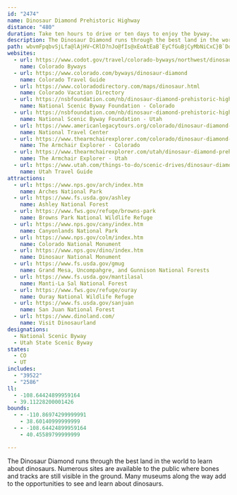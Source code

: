 ```yaml
---
id: "2474"
name: Dinosaur Diamond Prehistoric Highway
distance: "480"
duration: Take ten hours to drive or ten days to enjoy the byway.
description: The Dinosaur Diamond runs through the best land in the world to learn about dinosaurs. Numerous sites are available to the public where bones and tracks are still visible in the ground. Many museums along the way add to the opportunities to see and learn about dinosaurs.
path: wbvmFpqbvSjLfa@lAjHV~CRlD?nJo@fIs@xEoAtEaB`EyCfGuBjCyMbNiCxC}B`DqBpD}AfDyJ|[eCtH}AfEsB`FiDxG}C`FsD`FuJrKkOvLsA|@sCdCcClCiAlBsCzFsXtq@oeAvgCgFbNuS`g@_HdQaHbPyC|H}E`S{AbIcGnb@kBtLsEl]uLfy@gErf@}Gd{@iCbSwDhSmC`LqBzGeGvP}FrM}D`IaHbLiIxKsNnQeAjB{DtIgBnF{@xDeAfHc@fFq@xMWnDm@pCk@tDSpBQ~CKl@_CUkASkBWgBOo`AM_[^uCE{KFyIMuoA?w\La}AAsjBOikAa@aKPgBMyCTg{@lKy^zEuBb@yc@~SsDrBmCpBuPdO}CxAqBp@{AXiCRaC?sBSoE_AcaAqVoH_BkKsAaJEoDPs^dCchA|G}\pBqD?eQaCqiE{n@qF_@y]hAakB`IcCMkCs@uFkCaK{FmCgAiBSsA@iBXeA^kGrE_TfPwCzAoBf@gBJiKgAmFgAsKeDeB_Ai@g@i@w@cAyCYyCHmDd@iHFgBIeDw@_FeA}CwIsQ_LoTeTsa@_HgL{AmBy@m@sBe@gGDoC_@uFqAaJmEkCiCiA_Cm@sC_@kGWoK[aDeAqCs@}@s@y@wE_EsD_CsMqEkBa@}T?ee@sEcFs@iI_B{BYgU{@mIHwCGqDe@o\iIqHe@oPmEsA_AwCeEkBuBcAy@{FeD_Au@aCmCmOsKsAyAyAmB_McS{BeDcC{BqF}DiAcAsDqE}AkCuNaZwJmM}B_CcDeCcBgC_B{AsC_BeGsCiFeGmAaAkCgAwC_@aCFuAVwHfCmGxAmBjAiC|BcCnC{MxQ}D~GwJvNaGpJwPxUqArD}@dByAnBwExEyC~BsAl@mIxCeKrCk@^yAxBmArDmBpEcBnBk[nRkC`CaHrHwIfI}DxCgThMcCfAeAVmBz@y@p@_HbJ{FbFs@r@SPiH`HmAjAkDtDaB~CgFdKKTs@zA_AxAeA~@qEfCsAvAmGtFiBjAmClAoC~@qAZiCR{FH{Bl@oK~EsBt@oCh@aG`Cy@JeACgEg@kBC_JrBuIH_C]wHyCyGuDuGmBoASqA@k@PgE~BcC`AsCp@sBx@wHnDyCvBmEbCyNjHmGlFiDlFo@j@y@LuGLcDEmEp@q@@gDaBeBmAq@y@_AW{@Gk@Pk@`AOr@E~@TlDr@pBrBbCFXA\cAjC_Ah@gBhB{ALy@f@o@`Dc@rAYj@iAjAuAfBc@LyA?_@J_AXgAp@cCj@e@ZOXIb@?bBMj@WRmBr@sCvB{@FgASkBEkBd@_BdAYl@U~@Ix@?~AJnCf@jBdAxB?zCGv@GzBN~BxBxFrAfCbAdAxAx@rB@d@JRv@i@j@y@^qCt@oB~Be@Po@OeBs@qBoBc@W[ASLEx@Hp@`@h@pDfD`DbCVd@@f@K^[Jo@QwCkBqIiDmHqBuBy@aDgBgFyC}AkBuDoDcB}By@oC}@gFKqA?eCZwGlCeOb@oBX}@h@aAxCaEhCwCRc@?q@iByE}@oCoAaIMsD[kBoAyD]q@qB{Am@YmASmEYkB_@eFd@e@EmAKqBy@q@w@e@eAS{@SmB?gE[_C[g@]CsAjAyAt@yAh@iAFeAQyCiCqEmByAoA_@{AImAIyLO{A_@qAE_AZaGKa@SKi@KmAR{@b@iA~@_B`AmEpA}@fAYrBU~@i@r@iAd@}E`AmCXuAG_E_BaC[gAe@aAEsB^y@QgC{BgF}A_@?kCxA]D[MgA_Ay@qBY[e@MgBIoEaAmA]e@g@YaAYqBIaC_@_AeAqAwCuEuBm@aEKcFsBgHy@gE_BoC?}DRsOsAu@Vo@l@mBxCu@x@wDzAsBj@q@GoHiB_Aa@m@kAaBaBaBs@{Bm@aJD}JeAyHZ}BGcF]{K[iMq@kADsBr@cAh@kIvGiBhAoB|@sBb@{TxBc_@`FsCFkJIsQoAiDE}A\cBr@}KtGgGvBaHx@}hAxG}LNmS~@qZpCa]hGsQj@yEEaNoDsLqA_T_AwCG}ELwYjEoOnEiBFiUmH}P}E_Dq@eb@{DsBeAsCyDuBkBiJuFwKmHwEsCyDeBmOmFgR}EgBSaC?cHZmBPqPhDwBAiAYiAe@sByBe@s@sCgGiAeByAaBiPaKcSsLaHaDwSoIaR_EeAa@mBkAyLiKaRsM}CmAsDy@g[mEyMgA{JoBiHo@wA]cHcE_QqCyCyA_LaKkH{FqL{GcBs@gCq@yYeGqEg@oC?sV~AyAGsBi@mBiAaM{JkDwDeBgCsUq_@_OkUyBwCuM{LkJiJu\oRy^iRoCyBmJ{KmFsDgSoLqMgG{GwBiF{@kGa@_CFykAnOgf@p@qNe@gFYaPf@gMGoBRmGlBgHlCyQdIkNhH}@Xo@FcEHoM}BeBOiBCcAJiBd@aCjA{NjLeI`HcDrB}IdEcBj@eB^sCLkLd@iAGwC_AcIkEgBe@}CO{AL_JtAiCj@mDvAmElCsg@dLgJpC}BfAsBn@iW|E{JpDiEbCqBdB_LhMmo@hy@__@z^_CnBuAx@uAj@wLxC{MfE_IzDyYnP_SfKsC~@gBPyD?eFc@_DG{Jq@sDG_BFe_@xF}FpA}@`@oD`CsDjBaMlEwBd@kIlAmDdAuAl@iAv@qFbFsBjA{@LiABkDIsD[eBDcCf@{MpEeHbB{AJeFFk^M_BYiRyIwCaBiDuDwF_HaHyGsLqJeDeCiBeAeNuFy@e@mK_EkDmBqAg@kCe@eFWeFAkLc@iDa@qDMkBCiAP_AX}@d@qFtDkCr@wBAmD[cDi@sDMwGPcR`E}VrEiE_@oeAoRaF?{JzCoCh@iAH{BO_AYsMeJgDgAyCSgBRgBj@{BrAuq@re@}CtAyEbAwFb@g{@VqGRj@lFVrF?tk@NxsBC`G[`Hy@rCwD~HyP~YoVvc@gGnOuJrYgGfQoBhHk@dFAlG|Dj{@HzGUxFwVzyAgGfd@qGrZcDfJsIzKy@~AwBxFmBrHKvPOrEm@hGaMzx@uArFsArByBrBeLnJyCvBeGnD}HrDiR~HyBfByArB}@dCOn@iOzz@oClKcGpS_Mdd@aIrXeAxCeJvVa\l{@sCfJuDbOuJf`@sNrr@[lEItCBrLGlAK`As@~C}FxKuN|VgFtFaQnMyBlBiAjAgCnE}BxG_P`s@iBhGqZxq@kHhO_C`GoBjDsB`CiBdB_CzAcCdAiYrC{Cl@mCxAgD~BwFxFoDnC}Bb@mGk@iDm@uFY{P`@qLQkI}BaDwAcYcOmDsAiMgDiY_HmCaAiBy@_Aq@}AwAgKqLiC_BoLmFiCs@wBWiBByALcCf@q^lQ}EdAkJh@mGv@gD`AoJfEeXxKmAx@aD~CqAfByBtDiCpDmBrB}AfA}G~B_GdBmHtBo@RsDdAmC|@aCh@qAZuHxBIBA?iCr@]HK@YDQBK?OB[AaEm@qGkAsGiAoAWSEyA]{ArG{JpXkA|BcAxA}CnDmBjBiErGcBzC_Q|[kJvUo@lAoO|Tsd@rr@wJtNce@~r@qLnQ{FxJqBxEgAlCwBxG{A`GsA|Gi@lDy@dIe@~Gk[tgHcEreAeJjeBcEtr@uKhfAmJrz@cAbHyAzIoArGyBzJsKh`@mJr[_Phn@qKh`@cT|x@aJp_@}B|IsCnJwFnO}Xfn@eAfC}C|KsChMiQdzAmEh`@sA`KiBtLiB`JaBhHoCzJuBjHeKfZ_A~Bid@xpAmDnKyCnHkBdEsFzKsFfJc_@zl@kHbKeF~F_}Aj`B{YjZmVzWmCdDeAbBu@vAkBzF_A`Fe@zFi@v]W~e@?~f@`BbfENlbAMdHe@nJ_AnIsAlIo@rCsChKkcAr|CawBpuGiLl^qGtQcFnPsh@h_BcBfF}@rBsAfCqA~AgA~@iElBwBVc~A`AihAd@sEX{GlAiDjAcD~AsBnAmCjByCrCmAxAqPjVmNhT{@~As@xBUdAO~BCtAbAttDNvAbAlFdA~CbChEhv@xgAbEpGzV`^vj@by@hE~ErDnDlYlVzCzBhEjBbBf@xEdAra@`HxD`AvFjBjJ~Exq@ff@dBz@xCnAvDhAlB^fM|A|TfBlF~@bDx@fEtA|E|BfE`CvGrEfpAb~@fHnFnb@hYbj@v\`InDtH|A|LfAfQtBdBj@bBx@~@j@`DtChShWtDrDbDxBzAv@rE~AfJ|DlJjD`ThIhEpChAjA|ArBnAzBl@dBxAbGt@dEnrAffIx@fEdB`GdAxCfAdCxAnCrClEbi@bv@lBxD~@rCn@fD\~CN~C?fDuLv`CS~FKbL@~Gb@pLt@pLbCrRjEzShd@xtBxBpMhBlNr@|GjIfbAjCx\pFv_B\hNJnMDnz@?|v@Onz@?pVLrlAN`e@OhgBJto@?bzA_@xfB?l[y@neC?vtBb@xtENrANVt@X`i@GnBRhA`@tA|BpAnD~ArF|Tlp@r~B`uFdgAprChAhCrAdCxArBpC~CfE`DrGrCbDr@lCX|FJ~UDjk@MhgA?f_AOj}@b@xi@MvBRbB^|ErBpHrFdEfEpB`CxBzDhB~D|AdE`p@pdCxhB|tHbEhM~Lf\tB~Gxd@lmBlCzLr@`G`SjkEvAd_@`IvrCHlFIjFY~F_@vDkAzHoTpnAeGpc@aDjXeBtLkLjm@{Hxb@{`@hvBcBlNi@vHSxOHfHj@hMpAfRH|COpKuMr{AqBbXQfPHhITpEdAhMh^plCnAvGhB~Gn^xkAv@rDf@|ENrHIjD_A`IqLnf@aClKcApGG`BDzi@rTBzDT`AVb@Zn@r@^v@dBlG`AnEdAfDbDdFn@pA|ChK`B~C`AlAr@r@nBrA`ZzPjHdFzCnClUnX`G`GhAt@xDjBhMxDlB~@z@l@pBrBdEzGrBdC|@r@jAp@pF~Bh@`@rBdC|@`Bnb@p`AjCxGnHhOdBjCvBlBrGbDhAdAbAxAbAxBhAjBhA~@hBdAxGvBvDbCdD~CzCzDpJjNjCdC`CjB|BpAnCfAvBrA|A`BtA~BbAlCd@`CXdD?`Nb@fD^fBt@pB~Rb[|AfDx@nCxA`IfBpGn@rAh@~@`HbJ|I`OrBfErD`JrAdCtBhDvBjC|BzBfQrOhD`Ez@rAnCxFpEhLnAjCtAdCzCbEnCrCfB~AnCjBvC`B|X`M~AdAfEtDxAxBdBxCf@jAxA|ErHpa@d@jBf@`B~@lBr@rAn@x@hCbCx@f@|ClAxAVn@Jn[^`C`@bAZ|@h@~BrBdHbLnCxDp]dZvChAtCr@nNxAjFfAbCdAjMrG~@n@pDjD|CzD~CxFhA~BtAlEhJ``@z@pCl@xAb@x@zAlBrCnBx@\tB^zB@jUg@tBF~Cp@~@XvDrB|BjBtElGbU~^`BfDlF|M~AbDvBzD|J|OfDlE|J~KvCrCrCrC`F|DpE|CnMfGxJbF`At@bCzBzCfDlf@xn@bDvEbDdGnd@x}@rB|B~@r@`KtFxAdAfAjAhCfEx@jBxAlEd@fAhOpTrB~Ej@zB`FtWxA`FbBdDhAfBpMfNrA~A|@|A~@jCn@xBdAlHn@lClB~EjCtEtAxDxB|Ih@vAjL|W~AxBvArAtDlBbAXbGd@jC\~Bx@bB`B|BxCtArC|EhLTx@zHdf@bBtFbApBhAtAzAvA`BhAhBp@jMrDpBx@tCdBrBnBxAdBbDdG|AbEpKn\rBxErBbErCrEbDxEvGlHfZ|YpGfHxXdYlIzHnIxInSvRxNhOvUvUz@bA|HtKtZdd@nBfCfClBrBdA`KxCrBdA~@l@bC~BjQ~YjH`JhGrFjBfC~ApDj@tBvBrJbBtF|H`NlBtD~Qba@vBnF~DtIr@|BbBrG|Fle@n@xDfFbLh@~Ah@`Cz@xMvCjUJxCOzE[jCw@nDQvBb@nNPhTNxAh@xBxC`Hr@`CJx@FzEc@jFB~ANzAd@xAhOl^hBvCz@r@r@^n@P|A?bB]xCmBbBy@n@K~AGzEp@zACtFy@x@AdAR|Az@vCdEdA~@hAXbBFt@K~@a@bAkAlCiEh@k@~@m@rBE`Hj@dC^b@ThCxCdHnInBjAvHlAn@VbBfAl@bAZ|@T~AHvAAr@Y`BYpAgDnJo@~B_@tB?jB^fD~@pCfAxA~VpKlAPhBJ|I]fIGxId@bH`An@d@\l@T|A]lCaAdCOl@Gz@F~@Nr@^p@n@^t@L|E_@jAa@fAy@vCqC~@g@dAQfCh@hCt@|AX|@DlF_AvJgCxB_@`AEjCLnATbGtBzALxCEzANpBl@dC`@zE?lBPlHrAxC~@vCrB~AdBrBxD~@fDrCpOhCpJl@bDfA~Kz@xCtA`CjZh[rC|BbAj@lCx@~C^bHVbCn@fCdBnL~LbCzApBx@bCd@dDJxC]|Bq@zAu@jn@k`@|BaAnt@uQxBYvD@lDdA`HlDnHfE~\zQfCfArDp@lCQnD_@dJuAvHyBt@Er@Pp@l@\hABn@OtHXlBn@zAxDxFr@fB^pBt@nJb@vBr@tBn@|@h@X~APt@WlAgAdBeCr@q@hAe@xBM|B^hB|@pCnBfClCbAr@zAh@rHt@l@\rEnD|Ad@~@?nAa@n@e@lCsDx@m@h@QnAXj@d@b@rAfAhR^`DhArEbBjDn@~@xArAzK`IjOnObA^xC?bAd@`@`@\r@h@lCTj@fKvNxHxG`L~ItArAp@lAnAlFp@fB`ArAfEpEbB`CbDnKp@dFp@fC`CxFhBtDzGzIdDdDtEfDzKhGzCrC`@bA^xATfCb@pCTh@dA|AbAr@|Ct@r@h@dAnA`ElFlD|BnAL|@Z~AnArBtB`BxCpAlGh@~Ah@x@rHbEnB~AxAjBjBlC|FrKbF|MbBdDzN`Q~B`CpBfAfCf@vA|@v@`Bx@jC~AzDdCjFvEtEbBfCx@vBlChLb@lAh@p@~BfAx@j@n@~@Tt@V|B?r@Ix@s@nBe@t@gIbI~AhOPv@X^fA`@lARhE\nAQdBg@zBkCrDiDp@]~Bm@l@ElADrBd@rAr@`OdN|CxBfBp@~ADrAEhAQbCu@pH_Dp@MlC?x@NbDjAdLrFlBp@xB^lCDpD]pRyC`JgAzPmCfDy@`EsBhBsArBsBbCeD~AaDrAsEvFgWl@mBf@aAxAmCjBkBnD_BvEcAt@LvHEhEXlGrA`EzApDjBvNfIrAjAbCfAvCdArG`B|IjAzJ^|B?f_CuGhc@c@rLu@rJwApBWpCGlBJJKlADrDj@lW`JbDt@lDj@xCRzGHrG]tI{AfGyBhEqBbi@q]vD{CxBqCbCuEx@sBlAyEd@mCt@aIb@cOJgQRaDx@gGlA{ExAmDbB_DnF_Gho@{d@vJ_Iv\}VtBaApPmM`QcMjDkD~B{CrBmEHe@xAmEzJ_\~A_GxAkEbEeN|@qEr@wGd@qGHuFGyGW{Fi@oGoH{[WaBy@gKDmCNqAZ_Bp@{At@kAxCoBpCo@zO}Ab@DxB_@~IcDdBa@bYeKzEaChG{DvFmEpJoKby@koAtMwSvFgIfp@kcApEiH~Te]x@_B|@gCfCsLnCqPVmG@sRS}wACcxAUo~Bk@oFy@cDeLs_@ySap@yBmJ{Hcr@OuBBkIVgDzEcWrBiJ^wAlDiJhAuDzAgIf@wFJiKU_bAB}Wn@mPx@iKhA{JjAgHlC}LzByHzmBgaGhMk_@tgA}gDtHsTrDyInCoFrEwHzCiEpKuLlzC_hCjGeGve@mk@jjBu{BdLqNx_A}iAd~AsmBrSyUtLoM~QgRtWqVf_@w[lwD}~CfG{ExRmPdKgIbg@ab@l`Aiw@t|@ut@fFkE~TwNpFsCfLgFdJeD~LmDp\}If[gJpJiCniBmh@rZiIdF{Ans@sVjNcElSgFxj@mMh`@uJfcBef@p[yI|Cs@xEi@hI]fGGz{D]j~HmBbjAEfFMdq@yCrQgAhRc@rGBxFRvWpCfDR|AFpEK~Ca@nCm@nHwCda@wWxG{DzNaHnPsF~o@iNrAc@pm@cMrjA}V`fIgsApIyBzImClImDfLaGdHuEvEiDhCwBlF_F~HkIrnBeaCbFaHtCkE`FuI`EgIrCiGva@icAzk@quAbCyFxMeXN}@vG}Nn@sCNgB~Cqa@HeDEoC_AmLiCuRaBiKo[{vCwCcVi@{Be@cDg@uBiDiN_A_GiBmAqCmCiC_D_BeCwBoEo@gCq@yEQ}BOqm@HmSIwTBuMMcu@HaMx@cTb@iHxAmO|@eHhC_RhAyG|M_}@pAwEx@uBz@qAs@gB?qAxAkOf@yKPiLLme@H{MT{DZeCpAgGdBeHvBuKz]irBxBmKlBoH~@qC|C{EfHkG`KgI~AaBpDoFxAaDlOed@dDmKjy@kcCdCaFrFyIf`Aw`BtHcN~CyG|Qqa@nSye@zKeY|HoTbOgc@zBmIbRky@bBeIfHoa@lRkjAnAuOnNusB~Ccs@|@}XDw@N[XUn@I_@yGEsFm@uRsoAskOy@uHiAyH}@_GiCeM{W}gAq@eDm@qDm@qE{@iJUkDyBcOmAkHo@}FbG_AfDW~qCaGdNa@vz@eBtJ_@`dAmBlfAeCxOs@jMsAdMkBvI_BjLuCtOgFzQgH|a@cOlTyIlIyD~MaHnNoI~e@q\rmBsqAxfBimAxx@_j@rX}QlPgJxHeD|cAka@`yBey@lTaFz~@{R|FaBbFeBvImEvVsPna@mYpIgIh`@wd@bEcFxCaExC_Fx_@cv@|ByDbCmDnAyAxDgDvE_DnEmBrCy@~xCgp@dNaDnIyC|FwCfGiE`OaJxd@_[hNkHxEsBvFuCxgA_i@xWgNjGoDR]bFcDhCyAxb@_U`GgDbHcFz[oWnDgDpEgFpEsGxu@slAzGcMtFmLb@e@|BgGhTio@~Ngb@|CmK^sCDyEIkBUaBm@yByEgOs@mE[{DIoGd@aGh@eDv@{C`@qAlCyEvi@ws@lDqF~AiDbAeEn@mFXsE@uBIkDsG}{@WiIMiQHmCNkAxAkExAsBlFoF~P{OsCuBy@eAk@kA]yAc@iEH_GNwBb@aD|@gE~AgGdAmFr@sHBuBKaJUsBiAyC_EsIeFoH{@y@oAs@}@WyDKk^McBS}Ae@uB_CiA_Cc@{AOaC@eDl@eDdBiDpBeCvOgTvEgIv@gD~@oF^eEB_Cc@kOcAsEcBeGiGqP}AyEoBoCqAiAgIsFsD}DyB}DyCcH}BqE{McU{FwKsWal@gJmUyDcKi@kBcBoKw@gDmGmQsCwJuAmDmAwBk@gB}BwPUyCO_FMgAu@eFsDe\m@{CiAqCuLcUsDuH_ByBwYuTwCmBqAg@wAW_Mg@mEF_D|@sBlA}BxB{MdSoAnCo@|DKvCJxClExZzAzFbAvCxEnKtFhNxBrEt@xCfA`IdArFTfEUdByCnKw@xBeCnDgApA{@r@cDf@}AAyFx@sAMeLnA[?wAu@_CmB}EkBqI_CwDmDgB_@mBsA_IuHcK}DeDaAeAQaCPgAGaCy@mGw@cBu@yA]}DG_BOu@D]EiAs@o@Mm@?eB`@c@?i@M_@UiB}B_JqSiEsMsCuG_A_ByCuCsByEgH_LyAaEwBiDeNcWiAgD}@mFa@}GcDk]o@uEs@uDmCmPkAuKg@}LBeH~@gGbAmFhAgDhCyFn@kArCgDhBoC|DgIvBaD`A_AxGyE\c@f@y@bAgDDmC_@sCuJeZe@wBqB_P{AaGmAaIoA_FOwDZcEBkDQ{H[sEoGim@cB_GcCcEaKyN{Xg`@sDsFyC_GgEwLiBmR]aCu@yCsCoGsYyl@_@k@kAkAyGoE_AwAaJqUqAyBqAuAYq@y@gDcAeH]oDg@kCm@gBkHmM_CaGuAoCyMaSwTi[sVm_@mEiIgf@ycAwBeEa[mf@[e@}@w@oKwHyAy@{OsLcDmEqD_GgKwPcDsGWgBRoIa@yBcA_C{FmFcEaAkF_AcFq@qa@{GqEk@}JmBkGkEaq@{g@}DqCs@UgBEwM^yAViB|@{LvIqHvFuGjGeD`EkHlJmBlD{@fAgOfLeGxAoN~BmYxCmDr@uJxEw[xUqJtHcB~@sCx@sGVwD?oF{@uHqC}BeB}AeB{@iB_@aCDwAX_B~@sBhBqBt[_QnEsCfEgEvBkDtAuDbAmDr@gJFyFWaEs@aFyAeGwFoK_A}By@iEO_H}B}OSm@g@y@y@_Am@c@gBs@sEs@k@AmOrAsFnAcGdB_MrEcC?y@Yy@g@o@eA_BmFq@yE[cGEgNO_GYmBe@mAe@s@sJmHk@m@mAkBi@yBu@aGwF{QaCaHaAoKgIse@_AmE{BaH}CeEeBaB_B}@gCaAaB_@eGE}HlAaH~By@^sErCoJpEeAZoLlBmFLsCEcGtBmCIiAUyAq@mBkAmI{D}FkDgCaA}GqD_PeJgA]{A?gIvAcCn@aH~BcCrAi@d@kB`CiElDab@f[cDzDc@rAuArGYt@i@~@_AdA}@p@q@XmANeNDgAJiXxEyAx@yA`By@vAmNz^kAbCy@~@oRvOaIxI_IbHwP~MaF`D_Bf@sCVmEDeGIiBGoCa@uMoCmBImLCsQSo@JyBx@qJdEqRvIwA|@cBxAcAxAw@|AiEpKaIbWmBhEqB~CwD~EqAx@_ATaCPmSd@wD`@cBh@oBhAcClCgXpb@}BdC{KrIcHbGcCdBmUbScClCkJtI{FdEsKfGeKxDiCrAeL`HwJnFkJ`GuBpBo@`AgCxFc@d@kHlEiHlDuFdE_HfGg{@gyA}AuByD}Di]{ZuDmDaFkFsCaEaDyG_CaHcBgH{Me}@oCee@_@yCw@oBo@_AwBeBeCkAiCoBo@w@gFcTmCmLoCiJ}AaBgB}@s}@}R_hAcUubBo\qtByb@gBs@kAu@gEeFiEfHmErGqCgDk@sAm@sB_B{LiAyC}E{HA_@s\ie@gKkOmf@gq@mv@yfAuPqWyR_]c{@qmAaLqOgk@ux@orA_iBit@_bAis@slAwIgNiOkTmOkRuNmOsT{RgWeRgl@i]gu@ub@_YoPmV{McUgPqXyYq]eb@yKmLaYaXyl@ii@_IeIeCoDiCaFyAkDsAiFy@yEo@mNCa`@k@u]sAqXS{GOiLB}b@O{Gq@gL{AuLsBwK_Ost@sBiPeAuPIcL?aOx@{OnAwLlAwHViAlCuLh\eiAz@{EXyBR_E@oEGcDg@oEgJeh@u@uEs@gHgFebAuAaMsBiLaCwI}Ny^o\ov@oCgHkGiMgF{H{MoQ}EoJcB{Ey@kDyAmHsImi@c@uBoBsH}AwDwC}EwC_Dm`@y^mDsDmEkGiBoFy@yC_AyF}@}PoDug@gC{Y}B{OsPy`AeGg_@{EoX}D{OqJe[aA{EaAqGOoIReGpA}H`BqFbCgF~C{EpDeEzSkXvCyErByExB}Ff\wiAdIkZhIkb@@E`AwEnDoQkG}AqL{BgDeAgBy@uBuAwDeDeA_BsCaDxY_f@xMwSfL{TtEaK|EgMdA}D~^uiB~@aDnAuCxq@akAhC_F
websites:
  - url: https://www.codot.gov/travel/colorado-byways/northwest/dinosaur-diamond
    name: Colorado Byways
  - url: https://www.colorado.com/byways/dinosaur-diamond
    name: Colorado Travel Guide
  - url: https://www.coloradodirectory.com/maps/dinosaur.html
    name: Colorado Vacation Directory
  - url: https://nsbfoundation.com/nb/dinosaur-diamond-prehistoric-highway-co/
    name: National Scenic Byway Foundation - Colorado
  - url: https://nsbfoundation.com/nb/dinosaur-diamond-prehistoric-highway-ut/
    name: National Scenic Byway Foundation - Utah
  - url: https://www.americanlegacytours.org/colorado/dinosaur-diamond-prehistoric-highway-road-trip/
    name: National Travel Center
  - url: https://www.thearmchairexplorer.com/colorado/dinosaur-diamond-prehistoric-highway.php
    name: The Armchair Explorer - Colorado
  - url: https://www.thearmchairexplorer.com/utah/dinosaur-diamond-prehistoric-highway.php
    name: The Armchair Explorer - Utah
  - url: https://www.utah.com/things-to-do/scenic-drives/dinosaur-diamond-scenic-drive/
    name: Utah Travel Guide
attractions:
  - url: https://www.nps.gov/arch/index.htm
    name: Arches National Park
  - url: https://www.fs.usda.gov/ashley
    name: Ashley National Forest
  - url: https://www.fws.gov/refuge/browns-park
    name: Browns Park National Wildlife Refuge
  - url: https://www.nps.gov/cany/index.htm
    name: Canyonlands National Park
  - url: https://www.nps.gov/colm/index.htm
    name: Colorado National Monument
  - url: https://www.nps.gov/dino/index.htm
    name: Dinosaur National Monument
  - url: https://www.fs.usda.gov/gmug
    name: Grand Mesa, Uncompahgre, and Gunnison National Forests
  - url: https://www.fs.usda.gov/mantilasal
    name: Manti-La Sal National Forest
  - url: https://www.fws.gov/refuge/ouray
    name: Ouray National Wildlife Refuge
  - url: https://www.fs.usda.gov/sanjuan
    name: San Juan National Forest
  - url: https://www.dinoland.com/
    name: Visit Dinosaurland
designations:
  - National Scenic Byway
  - Utah State Scenic Byway
states:
  - CO
  - UT
includes:
  - "39522"
  - "2586"
ll:
  - -108.64424899959164
  - 39.11228200001426
bounds:
  - - -110.86974299999991
    - 38.60140999999999
  - - -108.64424899959164
    - 40.45589799999999

---
```


The Dinosaur Diamond runs through the best land in the world to learn about dinosaurs. Numerous sites are available to the public where bones and tracks are still visible in the ground. Many museums along the way add to the opportunities to see and learn about dinosaurs.
